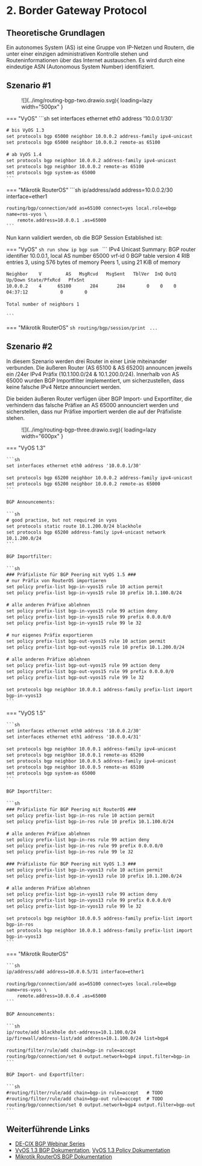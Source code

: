 # 2. Border Gateway Protocol

## Theoretische Grundlagen
Ein autonomes System (AS) ist eine Gruppe von IP-Netzen und Routern, die unter einer einzigen administrativen Kontrolle stehen und Routeninformationen über das Internet austauschen. Es wird durch eine eindeutige ASN (Autonomous System Number) identifiziert.

## Szenario #1

<figure markdown>
  ![](../img/routing-bgp-two.drawio.svg){ loading=lazy width="500px" }
</figure>

=== "VyOS"
    ```sh
    set interfaces ethernet eth0 address '10.0.0.1/30'

    # bis VyOS 1.3
    set protocols bgp 65000 neighbor 10.0.0.2 address-family ipv4-unicast
    set protocols bgp 65000 neighbor 10.0.0.2 remote-as 65100

    # ab VyOS 1.4
    set protocols bgp neighbor 10.0.0.2 address-family ipv4-unicast
    set protocols bgp neighbor 10.0.0.2 remote-as 65100
    set protocols bgp system-as 65000
    ```

=== "Mikrotik RouterOS"
    ```sh
    ip/address/add address=10.0.0.2/30 interface=ether1

    routing/bgp/connection/add as=65100 connect=yes local.role=ebgp name=ros-vyos \
        remote.address=10.0.0.1 .as=65000
    ```

Nun kann validiert werden, ob die BGP Session Established ist:

=== "VyOS"
    ```sh
    run show ip bgp sum
    ```
    ```
    IPv4 Unicast Summary:
    BGP router identifier 10.0.0.1, local AS number 65000 vrf-id 0
    BGP table version 4
    RIB entries 3, using 576 bytes of memory
    Peers 1, using 21 KiB of memory

    Neighbor    V         AS   MsgRcvd   MsgSent   TblVer  InQ OutQ  Up/Down State/PfxRcd   PfxSnt
    10.0.0.2    4      65100       284       284        0    0    0 04:37:12            0        0

    Total number of neighbors 1

    ```


=== "Mikrotik RouterOS"
    ```sh
    routing/bgp/session/print
    ```
    ```
    ...
    ```

## Szenario #2

In diesem Szenario werden drei Router in einer Linie miteinander verbunden.
Die äußeren Router (AS 65100 & AS 65200) announcen jeweils ein /24er IPv4 Präfix (10.1.100.0/24 & 10.1.200.0/24). Innerhalb von AS 65000 wurden BGP Importfilter implementiert, um sicherzustellen, dass keine falsche IPv4 Netze announciert werden.

Die beiden äußeren Router verfügen über BGP Import- und Exportfilter, die verhindern das falsche Präfixe an AS 65000 announciert werden und sicherstellen, dass nur Präfixe importiert werden die auf der Präfixliste stehen.

<figure markdown>
  ![](../img/routing-bgp-three.drawio.svg){ loading=lazy width="600px" }
</figure>

=== "VyOS 1.3"

    ```sh
    set interfaces ethernet eth0 address '10.0.0.1/30'
    
    set protocols bgp 65200 neighbor 10.0.0.2 address-family ipv4-unicast
    set protocols bgp 65200 neighbor 10.0.0.2 remote-as 65000
    ```

    BGP Announcements:

    ```sh
    # good practise, but not required in vyos
    set protocols static route 10.1.200.0/24 blackhole
    set protocols bgp 65200 address-family ipv4-unicast network 10.1.200.0/24
    ```

    BGP Importfilter:

    ```sh
    ### Präfixliste für BGP Peering mit VyOS 1.5 ###
    # nur Präfix von RouterOS importieren
    set policy prefix-list bgp-in-vyos15 rule 10 action permit
    set policy prefix-list bgp-in-vyos15 rule 10 prefix 10.1.100.0/24

    # alle anderen Präfixe ablehnen
    set policy prefix-list bgp-in-vyos15 rule 99 action deny
    set policy prefix-list bgp-in-vyos15 rule 99 prefix 0.0.0.0/0
    set policy prefix-list bgp-in-vyos15 rule 99 le 32

    # nur eigenes Präfix exportieren
    set policy prefix-list bgp-out-vyos15 rule 10 action permit
    set policy prefix-list bgp-out-vyos15 rule 10 prefix 10.1.200.0/24

    # alle anderen Präfixe ablehnen
    set policy prefix-list bgp-out-vyos15 rule 99 action deny
    set policy prefix-list bgp-out-vyos15 rule 99 prefix 0.0.0.0/0
    set policy prefix-list bgp-out-vyos15 rule 99 le 32

    set protocols bgp neighbor 10.0.0.1 address-family prefix-list import bgp-in-vyos13
    ```

=== "VyOS 1.5"

    ```sh
    set interfaces ethernet eth0 address '10.0.0.2/30'
    set interfaces ethernet eth1 address '10.0.0.4/31'

    set protocols bgp neighbor 10.0.0.1 address-family ipv4-unicast
    set protocols bgp neighbor 10.0.0.1 remote-as 65200
    set protocols bgp neighbor 10.0.0.5 address-family ipv4-unicast
    set protocols bgp neighbor 10.0.0.5 remote-as 65100
    set protocols bgp system-as 65000
    ```

    BGP Importfilter:

    ```sh
    ### Präfixliste für BGP Peering mit RouterOS ###
    set policy prefix-list bgp-in-ros rule 10 action permit
    set policy prefix-list bgp-in-ros rule 10 prefix 10.1.100.0/24

    # alle anderen Präfixe ablehnen
    set policy prefix-list bgp-in-ros rule 99 action deny
    set policy prefix-list bgp-in-ros rule 99 prefix 0.0.0.0/0
    set policy prefix-list bgp-in-ros rule 99 le 32

    ### Präfixliste für BGP Peering mit VyOS 1.3 ###
    set policy prefix-list bgp-in-vyos13 rule 10 action permit
    set policy prefix-list bgp-in-vyos13 rule 10 prefix 10.1.200.0/24

    # alle anderen Präfixe ablehnen
    set policy prefix-list bgp-in-vyos13 rule 99 action deny
    set policy prefix-list bgp-in-vyos13 rule 99 prefix 0.0.0.0/0
    set policy prefix-list bgp-in-vyos13 rule 99 le 32

    set protocols bgp neighbor 10.0.0.5 address-family prefix-list import bgp-in-ros
    set protocols bgp neighbor 10.0.0.1 address-family prefix-list import bgp-in-vyos13
    ```

=== "Mikrotik RouterOS"

    ```sh
    ip/address/add address=10.0.0.5/31 interface=ether1

    routing/bgp/connection/add as=65100 connect=yes local.role=ebgp name=ros-vyos \
        remote.address=10.0.0.4 .as=65000
    ```

    BGP Announcements:

    ```sh
    ip/route/add blackhole dst-address=10.1.100.0/24
    ip/firewall/address-list/add address=10.1.100.0/24 list=bgp4

    routing/filter/rule/add chain=bgp-in rule=accept
    routing/bgp/connection/set 0 output.network=bgp4 input.filter=bgp-in
    ```

    BGP Import- und Exportfilter:

    ```sh
    #routing/filter/rule/add chain=bgp-in rule=accept   # TODO
    #routing/filter/rule/add chain=bgp-out rule=accept  # TODO
    routing/bgp/connection/set 0 output.network=bgp4 output.filter=bgp-out
    ```    

## Weiterführende Links
- [DE-CIX BGP Webinar Series](https://www.de-cix.net/en/resources/videos-and-webinars/bgp-webinar-series)
- [VyOS 1.3 BGP Dokumentation](https://docs.vyos.io/en/equuleus/configuration/protocols/bgp.html), [VyOS 1.3 Policy Dokumentation](https://docs.vyos.io/en/equuleus/configuration/policy/index.html)
- [Mikrotik RouterOS BGP Dokumentation](https://help.mikrotik.com/docs/display/ROS/BGP)

